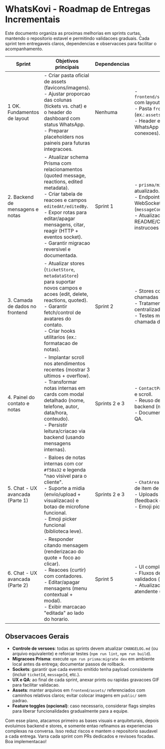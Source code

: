 # WhatsKovi - Roadmap de Entregas Incrementais

Este documento organiza as proximas melhorias em sprints curtas, mantendo o repositorio estavel e permitindo validacoes graduais. Cada sprint tem entregaveis claros, dependencias e observacoes para facilitar o acompanhamento.

| Sprint | Objetivos principais | Dependencias | Entregaveis |
| ------ | ------------------- | ------------ | ----------- |
| 1 OK. Fundamentos de layout | - Criar pasta oficial de assets (favicons/imagens).<br>- Ajustar proporcao das colunas (tickets vs. chat) e o header do dashboard com status WhatsApp.<br>- Preparar placeholders nos paineis para futuras integracoes. | Nenhuma | - `frontend/src/app/dashboard/page.tsx` com layout atualizado.<br>- Pasta `frontend/assets/` estruturada (ex.: `assets/icons`, `assets/images`).<br>- Header exibindo status/numero do WhatsApp (dados do store de conexoes). |
| 2. Backend de mensagens e notas | - Atualizar schema Prisma com relacionamentos (quoted message, reactions, edited metadata).<br>- Criar tabela de reacoes e campos `editedAt/editedBy`.<br>- Expor rotas para editar/apagar mensagens, citar, reagir (HTTP + eventos socket).<br>- Garantir migracao reversivel e documentada. | Sprint 1 | - `prisma/migrations` + schema atualizado.<br>- Endpoints REST e eventos WebSocket documentados (`messageController`, `routes/index`).<br>- Atualizacao do README/CHANGELOG com instrucoes de migracao. |
| 3. Camada de dados no frontend | - Atualizar stores (`ticketStore`, `metadataStore`) para suportar novos campos e acoes (edit, delete, reactions, quoted).<br>- Garantir fetch/control de avatares do contato.<br>- Criar hooks utilitarios (ex.: formatacao de notas). | Sprint 2 | - Stores com tipagem estendida e chamadas as novas rotas.<br>- Tratamento de avatares e fallback centralizados.<br>- Testes manuais minimos (lint + chamada de API fake). |
| 4. Painel do contato e notas | - Implantar scroll nos atendimentos recentes (mostrar 3 ultimos + overflow).<br>- Transformar notas internas em cards com modal detalhado (nome, telefone, autor, data/hora, conteudo).<br>- Persistir leitura/criacao via backend (usando mensagens internas). | Sprints 2 e 3 | - `ContactPanel` com UI nova, modais e scroll.<br>- Reuso de notas internas vindas do backend (mensagens `isPrivate`).<br>- Documentacao de uso e prints para QA. |
| 5. Chat - UX avancada (Parte 1) | - Baloes de notas internas com cor `#f58a32` e legenda "nao visivel para o cliente".<br>- Suporte a midia (envio/upload + visualizacao) e botao de microfone funcional.<br>- Emoji picker funcional (biblioteca leve). | Sprints 2 e 3 | - `ChatArea` com novos componentes de item de mensagem.<br>- Uploads integrados com backend (feedback de progresso/erro).<br>- Emoji picker integrado ao texto. |
| 6. Chat - UX avancada (Parte 2) | - Responder citando mensagem (renderizacao do quote + foco ao clicar).<br>- Reacoes (curtir) com contadores.<br>- Editar/apagar mensagens (menu contextual + modal).<br>- Exibir marcacao "editada" ao lado do horario. | Sprint 5 | - UI completa de reply/reaction/edit.<br>- Fluxos de edicao/remocao validados (incl. sockets).<br>- Atualizacao do manual do atendente (novo fluxo). |

## Observacoes Gerais

- **Controle de versoes**: todas as sprints devem atualizar `CHANGELOG.md` (ou arquivo equivalente) e reforcar testes (`npm run lint`, `npm run build`).
- **Migracoes Prisma**: execute `npm run prisma:migrate dev` em ambiente local antes da entrega; documentar passos de rollback.
- **Sockets**: garantir que cada evento emitido tenha payload consistente (incluir `ticketId`, `messageId`, etc.).
- **UX e QA**: ao final de cada sprint, anexar prints ou rapidas gravacoes GIF para facilitar validacao.
- **Assets**: manter arquivos em `frontend/assets/` referenciados com caminhos relativos claros; evitar colocar imagens em `public/` sem padrao.
- **Feature toggles (opcional)**: caso necessario, considerar flags simples para liberar funcionalidades gradualmente para a equipe.

Com esse plano, atacamos primeiro as bases visuais e arquiteturais, depois evoluimos backend e stores, e somente entao refinamos as experiencias complexas na conversa. Isso reduz riscos e mantem o repositorio saudavel a cada entrega. Varra cada sprint com PRs dedicados e revisoes focadas. Boa implementacao!
